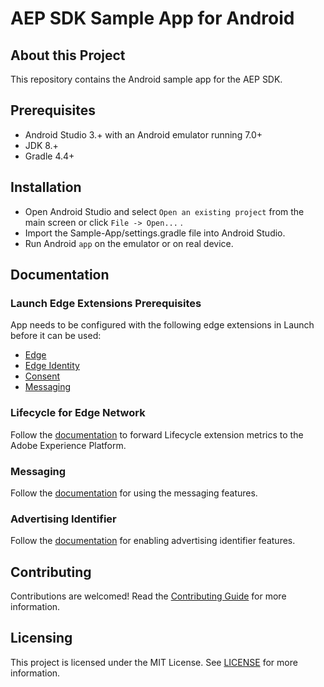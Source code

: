# AEP SDK Sample App for Android

## About this Project

This repository contains the Android sample app for the AEP SDK. 

## Prerequisites

- Android Studio 3.+ with an Android emulator running 7.0+
- JDK 8.+
- Gradle 4.4+

## Installation

- Open Android Studio and select `Open an existing project`  from the main screen or click `File -> Open...` .
- Import the Sample-App/settings.gradle file into Android Studio.
- Run Android `app` on the emulator or on real device.

## Documentation
### Launch Edge Extensions Prerequisites
App needs to be configured with the following edge extensions in Launch before it can be used: 
- [Edge](https://aep-sdks.gitbook.io/docs/foundation-extensions/experience-platform-extension)
- [Edge Identity](https://aep-sdks.gitbook.io/docs/foundation-extensions/identity-for-edge-network)
- [Consent](https://aep-sdks.gitbook.io/docs/foundation-extensions/consent-for-edge-network)
- [Messaging](https://aep-sdks.gitbook.io/docs/beta/adobe-journey-optimizer#configure-extension-in-launch)

### Lifecycle for Edge Network 
Follow the [documentation](https://aep-sdks.gitbook.io/docs/foundation-extensions/lifecycle-for-edge-network) to forward Lifecycle extension metrics to the Adobe Experience Platform.

### Messaging
Follow the [documentation](Documentation/README.md) for using the messaging features.

### Advertising Identifier
Follow the [documentation](Documentation/README.md#advertising-identifier) for enabling advertising identifier features.

## Contributing

Contributions are welcomed! Read the [Contributing Guide](./.github/CONTRIBUTING.md) for more information.

## Licensing

This project is licensed under the MIT License. See [LICENSE](LICENSE) for more information.

